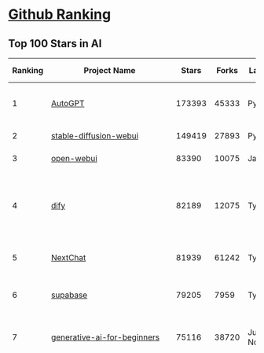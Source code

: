 [Github Ranking](../README.md)
==========

## Top 100 Stars in AI

| Ranking | Project Name | Stars | Forks | Language | Open Issues | Description | Last Commit |
| ------- | ------------ | ----- | ----- | -------- | ----------- | ----------- | ----------- |
| 1 | [AutoGPT](https://github.com/Significant-Gravitas/AutoGPT) | 173393 | 45333 | Python | 185 | AutoGPT is the vision of accessible AI for everyone, to use and to build on. Our mission is to provide the tools, so that you can focus on what matters. | 2025-03-14T23:24:08Z |
| 2 | [stable-diffusion-webui](https://github.com/AUTOMATIC1111/stable-diffusion-webui) | 149419 | 27893 | Python | 2311 | Stable Diffusion web UI | 2025-03-04T16:11:29Z |
| 3 | [open-webui](https://github.com/open-webui/open-webui) | 83390 | 10075 | JavaScript | 166 | User-friendly AI Interface (Supports Ollama, OpenAI API, ...) | 2025-03-15T02:12:16Z |
| 4 | [dify](https://github.com/langgenius/dify) | 82189 | 12075 | TypeScript | 564 | Dify is an open-source LLM app development platform. Dify's intuitive interface combines AI workflow, RAG pipeline, agent capabilities, model management, observability features and more, letting you quickly go from prototype to production. | 2025-03-14T20:37:05Z |
| 5 | [NextChat](https://github.com/ChatGPTNextWeb/NextChat) | 81939 | 61242 | TypeScript | 594 | ✨ Light and Fast AI Assistant. Support: Web \| iOS \| MacOS \| Android \|  Linux \| Windows | 2025-03-14T12:06:14Z |
| 6 | [supabase](https://github.com/supabase/supabase) | 79205 | 7959 | TypeScript | 261 | The open source Firebase alternative. Supabase gives you a dedicated Postgres database to build your web, mobile, and AI applications. | 2025-03-14T15:04:52Z |
| 7 | [generative-ai-for-beginners](https://github.com/microsoft/generative-ai-for-beginners) | 75116 | 38720 | Jupyter Notebook | 3 | 21 Lessons, Get Started Building with Generative AI  🔗 https://microsoft.github.io/generative-ai-for-beginners/ | 2025-03-14T15:32:25Z |
| 8 | [funNLP](https://github.com/fighting41love/funNLP) | 71644 | 14740 | Python | 30 | 中英文敏感词、语言检测、中外手机/电话归属地/运营商查询、名字推断性别、手机号抽取、身份证抽取、邮箱抽取、中日文人名库、中文缩写库、拆字词典、词汇情感值、停用词、反动词表、暴恐词表、繁简体转换、英文模拟中文发音、汪峰歌词生成器、职业名称词库、同义词库、反义词库、否定词库、汽车品牌词库、汽车零件词库、连续英文切割、各种中文词向量、公司名字大全、古诗词库、IT词库、财经词库、成语词库、地名词库、历史名人词库、诗词词库、医学词库、饮食词库、法律词库、汽车词库、动物词库、中文聊天语料、中文谣言数据、百度中文问答数据集、句子相似度匹配算法集合、bert资源、文本生成&摘要相关工具、cocoNLP信息抽取工具、国内电话号码正则匹配、清华大学XLORE:中英文跨语言百科知识图谱、清华大学人工智能技术系列报告、自然语言生成、NLU太难了系列、自动对联数据及机器人、用户名黑名单列表、罪名法务名词及分类模型、微信公众号语料、cs224n深度学习自然语言处理课程、中文手写汉字识别、中文自然语言处理 语料/数据集、变量命名神器、分词语料库+代码、任务型对话英文数据集、ASR 语音数据集 + 基于深度学习的中文语音识别系统、笑声检测器、Microsoft多语言数字/单位/如日期时间识别包、中华新华字典数据库及api(包括常用歇后语、成语、词语和汉字)、文档图谱自动生成、SpaCy 中文模型、Common Voice语音识别数据集新版、神经网络关系抽取、基于bert的命名实体识别、关键词(Keyphrase)抽取包pke、基于医疗领域知识图谱的问答系统、基于依存句法与语义角色标注的事件三元组抽取、依存句法分析4万句高质量标注数据、cnocr：用来做中文OCR的Python3包、中文人物关系知识图谱项目、中文nlp竞赛项目及代码汇总、中文字符数据、speech-aligner: 从“人声语音”及其“语言文本”产生音素级别时间对齐标注的工具、AmpliGraph: 知识图谱表示学习(Python)库：知识图谱概念链接预测、Scattertext 文本可视化(python)、语言/知识表示工具：BERT & ERNIE、中文对比英文自然语言处理NLP的区别综述、Synonyms中文近义词工具包、HarvestText领域自适应文本挖掘工具（新词发现-情感分析-实体链接等）、word2word：(Python)方便易用的多语言词-词对集：62种语言/3,564个多语言对、语音识别语料生成工具：从具有音频/字幕的在线视频创建自动语音识别(ASR)语料库、构建医疗实体识别的模型（包含词典和语料标注）、单文档非监督的关键词抽取、Kashgari中使用gpt-2语言模型、开源的金融投资数据提取工具、文本自动摘要库TextTeaser: 仅支持英文、人民日报语料处理工具集、一些关于自然语言的基本模型、基于14W歌曲知识库的问答尝试--功能包括歌词接龙and已知歌词找歌曲以及歌曲歌手歌词三角关系的问答、基于Siamese bilstm模型的相似句子判定模型并提供训练数据集和测试数据集、用Transformer编解码模型实现的根据Hacker News文章标题自动生成评论、用BERT进行序列标记和文本分类的模板代码、LitBank：NLP数据集——支持自然语言处理和计算人文学科任务的100部带标记英文小说语料、百度开源的基准信息抽取系统、虚假新闻数据集、Facebook: LAMA语言模型分析，提供Transformer-XL/BERT/ELMo/GPT预训练语言模型的统一访问接口、CommonsenseQA：面向常识的英文QA挑战、中文知识图谱资料、数据及工具、各大公司内部里大牛分享的技术文档 PDF 或者 PPT、自然语言生成SQL语句（英文）、中文NLP数据增强（EDA）工具、英文NLP数据增强工具 、基于医药知识图谱的智能问答系统、京东商品知识图谱、基于mongodb存储的军事领域知识图谱问答项目、基于远监督的中文关系抽取、语音情感分析、中文ULMFiT-情感分析-文本分类-语料及模型、一个拍照做题程序、世界各国大规模人名库、一个利用有趣中文语料库 qingyun 训练出来的中文聊天机器人、中文聊天机器人seqGAN、省市区镇行政区划数据带拼音标注、教育行业新闻语料库包含自动文摘功能、开放了对话机器人-知识图谱-语义理解-自然语言处理工具及数据、中文知识图谱：基于百度百科中文页面-抽取三元组信息-构建中文知识图谱、masr: 中文语音识别-提供预训练模型-高识别率、Python音频数据增广库、中文全词覆盖BERT及两份阅读理解数据、ConvLab：开源多域端到端对话系统平台、中文自然语言处理数据集、基于最新版本rasa搭建的对话系统、基于TensorFlow和BERT的管道式实体及关系抽取、一个小型的证券知识图谱/知识库、复盘所有NLP比赛的TOP方案、OpenCLaP：多领域开源中文预训练语言模型仓库、UER：基于不同语料+编码器+目标任务的中文预训练模型仓库、中文自然语言处理向量合集、基于金融-司法领域(兼有闲聊性质)的聊天机器人、g2pC：基于上下文的汉语读音自动标记模块、Zincbase 知识图谱构建工具包、诗歌质量评价/细粒度情感诗歌语料库、快速转化「中文数字」和「阿拉伯数字」、百度知道问答语料库、基于知识图谱的问答系统、jieba_fast 加速版的jieba、正则表达式教程、中文阅读理解数据集、基于BERT等最新语言模型的抽取式摘要提取、Python利用深度学习进行文本摘要的综合指南、知识图谱深度学习相关资料整理、维基大规模平行文本语料、StanfordNLP 0.2.0：纯Python版自然语言处理包、NeuralNLP-NeuralClassifier：腾讯开源深度学习文本分类工具、端到端的封闭域对话系统、中文命名实体识别：NeuroNER vs. BertNER、新闻事件线索抽取、2019年百度的三元组抽取比赛：“科学空间队”源码、基于依存句法的开放域文本知识三元组抽取和知识库构建、中文的GPT2训练代码、ML-NLP - 机器学习(Machine Learning)NLP面试中常考到的知识点和代码实现、nlp4han:中文自然语言处理工具集(断句/分词/词性标注/组块/句法分析/语义分析/NER/N元语法/HMM/代词消解/情感分析/拼写检查、XLM：Facebook的跨语言预训练语言模型、用基于BERT的微调和特征提取方法来进行知识图谱百度百科人物词条属性抽取、中文自然语言处理相关的开放任务-数据集-当前最佳结果、CoupletAI - 基于CNN+Bi-LSTM+Attention 的自动对对联系统、抽象知识图谱、MiningZhiDaoQACorpus - 580万百度知道问答数据挖掘项目、brat rapid annotation tool: 序列标注工具、大规模中文知识图谱数据：1.4亿实体、数据增强在机器翻译及其他nlp任务中的应用及效果、allennlp阅读理解:支持多种数据和模型、PDF表格数据提取工具 、 Graphbrain：AI开源软件库和科研工具，目的是促进自动意义提取和文本理解以及知识的探索和推断、简历自动筛选系统、基于命名实体识别的简历自动摘要、中文语言理解测评基准，包括代表性的数据集&基准模型&语料库&排行榜、树洞 OCR 文字识别 、从包含表格的扫描图片中识别表格和文字、语声迁移、Python口语自然语言处理工具集(英文)、 similarity：相似度计算工具包，java编写、海量中文预训练ALBERT模型 、Transformers 2.0 、基于大规模音频数据集Audioset的音频增强 、Poplar：网页版自然语言标注工具、图片文字去除，可用于漫画翻译 、186种语言的数字叫法库、Amazon发布基于知识的人-人开放领域对话数据集 、中文文本纠错模块代码、繁简体转换 、 Python实现的多种文本可读性评价指标、类似于人名/地名/组织机构名的命名体识别数据集 、东南大学《知识图谱》研究生课程(资料)、. 英文拼写检查库 、 wwsearch是企业微信后台自研的全文检索引擎、CHAMELEON：深度学习新闻推荐系统元架构 、 8篇论文梳理BERT相关模型进展与反思、DocSearch：免费文档搜索引擎、 LIDA：轻量交互式对话标注工具 、aili - the fastest in-memory index in the East 东半球最快并发索引 、知识图谱车音工作项目、自然语言生成资源大全 、中日韩分词库mecab的Python接口库、中文文本摘要/关键词提取、汉字字符特征提取器 (featurizer)，提取汉字的特征（发音特征、字形特征）用做深度学习的特征、中文生成任务基准测评 、中文缩写数据集、中文任务基准测评 - 代表性的数据集-基准(预训练)模型-语料库-baseline-工具包-排行榜、PySS3：面向可解释AI的SS3文本分类器机器可视化工具 、中文NLP数据集列表、COPE - 格律诗编辑程序、doccano：基于网页的开源协同多语言文本标注工具 、PreNLP：自然语言预处理库、简单的简历解析器，用来从简历中提取关键信息、用于中文闲聊的GPT2模型：GPT2-chitchat、基于检索聊天机器人多轮响应选择相关资源列表(Leaderboards、Datasets、Papers)、(Colab)抽象文本摘要实现集锦(教程 、词语拼音数据、高效模糊搜索工具、NLP数据增广资源集、微软对话机器人框架 、 GitHub Typo Corpus：大规模GitHub多语言拼写错误/语法错误数据集、TextCluster：短文本聚类预处理模块 Short text cluster、面向语音识别的中文文本规范化、BLINK：最先进的实体链接库、BertPunc：基于BERT的最先进标点修复模型、Tokenizer：快速、可定制的文本词条化库、中文语言理解测评基准，包括代表性的数据集、基准(预训练)模型、语料库、排行榜、spaCy 医学文本挖掘与信息提取 、 NLP任务示例项目代码集、 python拼写检查库、chatbot-list - 行业内关于智能客服、聊天机器人的应用和架构、算法分享和介绍、语音质量评价指标(MOSNet, BSSEval, STOI, PESQ, SRMR)、 用138GB语料训练的法文RoBERTa预训练语言模型 、BERT-NER-Pytorch：三种不同模式的BERT中文NER实验、无道词典 - 有道词典的命令行版本，支持英汉互查和在线查询、2019年NLP亮点回顾、 Chinese medical dialogue data 中文医疗对话数据集 、最好的汉字数字(中文数字)-阿拉伯数字转换工具、 基于百科知识库的中文词语多词义/义项获取与特定句子词语语义消歧、awesome-nlp-sentiment-analysis - 情感分析、情绪原因识别、评价对象和评价词抽取、LineFlow：面向所有深度学习框架的NLP数据高效加载器、中文医学NLP公开资源整理 、MedQuAD：(英文)医学问答数据集、将自然语言数字串解析转换为整数和浮点数、Transfer Learning in Natural Language Processing (NLP) 、面向语音识别的中文/英文发音辞典、Tokenizers：注重性能与多功能性的最先进分词器、CLUENER 细粒度命名实体识别 Fine Grained Named Entity Recognition、 基于BERT的中文命名实体识别、中文谣言数据库、NLP数据集/基准任务大列表、nlp相关的一些论文及代码, 包括主题模型、词向量(Word Embedding)、命名实体识别(NER)、文本分类(Text Classificatin)、文本生成(Text Generation)、文本相似性(Text Similarity)计算等，涉及到各种与nlp相关的算法，基于keras和tensorflow 、Python文本挖掘/NLP实战示例、 Blackstone：面向非结构化法律文本的spaCy pipeline和NLP模型通过同义词替换实现文本“变脸” 、中文 预训练 ELECTREA 模型: 基于对抗学习 pretrain Chinese Model 、albert-chinese-ner - 用预训练语言模型ALBERT做中文NER 、基于GPT2的特定主题文本生成/文本增广、开源预训练语言模型合集、多语言句向量包、编码、标记和实现：一种可控高效的文本生成方法、 英文脏话大列表 、attnvis：GPT2、BERT等transformer语言模型注意力交互可视化、CoVoST：Facebook发布的多语种语音-文本翻译语料库，包括11种语言(法语、德语、荷兰语、俄语、西班牙语、意大利语、土耳其语、波斯语、瑞典语、蒙古语和中文)的语音、文字转录及英文译文、Jiagu自然语言处理工具 - 以BiLSTM等模型为基础，提供知识图谱关系抽取 中文分词 词性标注 命名实体识别 情感分析 新词发现 关键词 文本摘要 文本聚类等功能、用unet实现对文档表格的自动检测，表格重建、NLP事件提取文献资源列表 、 金融领域自然语言处理研究资源大列表、CLUEDatasetSearch - 中英文NLP数据集：搜索所有中文NLP数据集，附常用英文NLP数据集 、medical_NER - 中文医学知识图谱命名实体识别 、(哈佛)讲因果推理的免费书、知识图谱相关学习资料/数据集/工具资源大列表、Forte：灵活强大的自然语言处理pipeline工具集 、Python字符串相似性算法库、PyLaia：面向手写文档分析的深度学习工具包、TextFooler：针对文本分类/推理的对抗文本生成模块、Haystack：灵活、强大的可扩展问答(QA)框架、中文关键短语抽取工具 | 2024-05-10T07:38:24Z |
| 9 | [n8n](https://github.com/n8n-io/n8n) | 67363 | 16894 | TypeScript | 481 | Fair-code workflow automation platform with native AI capabilities. Combine visual building with custom code, self-host or cloud, 400+ integrations. | 2025-03-14T23:42:15Z |
| 10 | [AppFlowy](https://github.com/AppFlowy-IO/AppFlowy) | 61344 | 4103 | Dart | 911 | Bring projects, wikis, and teams together with AI. AppFlowy is the AI collaborative workspace where you achieve more without losing control of your data. The leading open source Notion alternative. | 2025-03-14T13:52:44Z |
| 11 | [lobe-chat](https://github.com/lobehub/lobe-chat) | 57666 | 12252 | TypeScript | 611 | 🤯 Lobe Chat - an open-source, modern-design AI chat framework. Supports Multi AI Providers( OpenAI / Claude 3 / Gemini / Ollama / DeepSeek / Qwen), Knowledge Base (file upload / knowledge management / RAG ), Multi-Modals (Plugins/Artifacts) and Thinking. One-click FREE deployment of your private ChatGPT/ Claude / DeepSeek application. | 2025-03-15T03:27:57Z |
| 12 | [ChatGPT](https://github.com/lencx/ChatGPT) | 53643 | 6055 | Rust | 781 | 🔮 ChatGPT Desktop Application (Mac, Windows and Linux) | 2024-08-29T17:58:11Z |
| 13 | [gpt-engineer](https://github.com/AntonOsika/gpt-engineer) | 53378 | 6984 | Python | 22 | CLI platform to experiment with codegen. Precursor to: https://lovable.dev | 2024-11-17T22:47:32Z |
| 14 | [MetaGPT](https://github.com/geekan/MetaGPT) | 52378 | 6195 | Python | 51 | 🌟 The Multi-Agent Framework: First AI Software Company, Towards Natural Language Programming | 2025-03-13T06:22:42Z |
| 15 | [langflow](https://github.com/langflow-ai/langflow) | 51472 | 5663 | Python | 343 | Langflow is a powerful tool for building and deploying AI-powered agents and workflows. | 2025-03-15T03:05:16Z |
| 16 | [meilisearch](https://github.com/meilisearch/meilisearch) | 49754 | 1953 | Rust | 181 | A lightning-fast search engine API bringing AI-powered hybrid search to your sites and applications. | 2025-03-14T14:21:03Z |
| 17 | [Deep-Live-Cam](https://github.com/hacksider/Deep-Live-Cam) | 44636 | 6584 | Python | 17 | real time face swap and one-click video deepfake with only a single image | 2025-03-06T06:05:28Z |
| 18 | [LLaMA-Factory](https://github.com/hiyouga/LLaMA-Factory) | 44175 | 5405 | Python | 353 | Unified Efficient Fine-Tuning of 100+ LLMs & VLMs (ACL 2024) | 2025-03-14T20:37:59Z |
| 19 | [browser-use](https://github.com/browser-use/browser-use) | 43978 | 4469 | Python | 310 | Make websites accessible for AI agents | 2025-03-11T06:13:25Z |
| 20 | [LLMs-from-scratch](https://github.com/rasbt/LLMs-from-scratch) | 41943 | 5719 | Jupyter Notebook | 0 | Implement a ChatGPT-like LLM in PyTorch from scratch, step by step | 2025-03-14T20:12:09Z |
| 21 | [JeecgBoot](https://github.com/jeecgboot/JeecgBoot) | 41839 | 15146 | Java | 45 | 🔥「AI 低代码平台」前后端分离 SpringBoot 2.x/3.x，SpringCloud，Ant Design&Vue3，Mybatis，Shiro！强大的代码生成器让前后端代码一键生成，无需写任何代码! 引领AI低代码开发模式 AI生成->OnlineCoding->代码生成->手工MERGE，帮助Java项目解决80%重复工作，让开发更关注业务，提高开发效率、节省成本，同时又不失灵活性 | 2025-03-13T01:53:12Z |
| 22 | [autogen](https://github.com/microsoft/autogen) | 41453 | 6166 | Python | 465 | A programming framework for agentic AI 🤖 PyPi: autogen-agentchat Discord: https://aka.ms/autogen-discord Office Hour: https://aka.ms/autogen-officehour | 2025-03-15T02:54:24Z |
| 23 | [anything-llm](https://github.com/Mintplex-Labs/anything-llm) | 40997 | 3936 | JavaScript | 233 | The all-in-one Desktop & Docker AI application with built-in RAG, AI agents, No-code agent builder, and more. | 2025-03-14T21:17:35Z |
| 24 | [ColossalAI](https://github.com/hpcaitech/ColossalAI) | 40595 | 4478 | Python | 418 | Making large AI models cheaper, faster and more accessible | 2025-03-14T10:15:31Z |
| 25 | [kong](https://github.com/Kong/kong) | 40348 | 4882 | Lua | 54 | 🦍 The Cloud-Native API Gateway and AI Gateway. | 2025-03-14T11:24:58Z |
| 26 | [ailearning](https://github.com/apachecn/ailearning) | 40329 | 11517 | Python | 2 | AiLearning：数据分析+机器学习实战+线性代数+PyTorch+NLTK+TF2 | 2024-11-12T16:21:55Z |
| 27 | [ClickHouse](https://github.com/ClickHouse/ClickHouse) | 39514 | 7173 | C++ | 3908 | ClickHouse® is a real-time analytics database management system | 2025-03-15T02:40:42Z |
| 28 | [airflow](https://github.com/apache/airflow) | 39162 | 14799 | Python | 1147 | Apache Airflow - A platform to programmatically author, schedule, and monitor workflows | 2025-03-15T03:15:41Z |
| 29 | [WeChatMsg](https://github.com/LC044/WeChatMsg) | 38030 | 3917 | Python | 59 | 提取微信聊天记录，将其导出成HTML、Word、Excel文档永久保存，对聊天记录进行分析生成年度聊天报告，用聊天数据训练专属于个人的AI聊天助手 | 2025-03-11T09:59:23Z |
| 30 | [quivr](https://github.com/QuivrHQ/quivr) | 37528 | 3636 | Python | 27 | Opiniated RAG for integrating GenAI in your apps 🧠   Focus on your product rather than the RAG. Easy integration in existing products with customisation!  Any LLM: GPT4, Groq, Llama. Any Vectorstore: PGVector, Faiss. Any Files. Anyway you want.  | 2025-03-14T15:10:35Z |
| 31 | [Open-Assistant](https://github.com/LAION-AI/Open-Assistant) | 37249 | 3261 | Python | 226 | OpenAssistant is a chat-based assistant that understands tasks, can interact with third-party systems, and retrieve information dynamically to do so. | 2024-08-17T01:55:35Z |
| 32 | [OpenBB](https://github.com/OpenBB-finance/OpenBB) | 36794 | 3338 | Python | 36 | Investment Research for Everyone, Everywhere. | 2025-03-14T19:13:00Z |
| 33 | [photoprism](https://github.com/photoprism/photoprism) | 36676 | 2033 | Go | 445 | AI-Powered Photos App for the Decentralized Web 🌈💎✨ | 2025-03-14T15:16:58Z |
| 34 | [GitHubDaily](https://github.com/GitHubDaily/GitHubDaily) | 36669 | 3867 | None | 316 | 坚持分享 GitHub 上高质量、有趣实用的开源技术教程、开发者工具、编程网站、技术资讯。A list cool, interesting projects of GitHub. | 2025-01-14T10:15:57Z |
| 35 | [AI-For-Beginners](https://github.com/microsoft/AI-For-Beginners) | 36481 | 6557 | Jupyter Notebook | 25 | 12 Weeks, 24 Lessons, AI for All! | 2025-03-11T16:34:40Z |
| 36 | [ray](https://github.com/ray-project/ray) | 35996 | 6102 | Python | 3740 | Ray is an AI compute engine. Ray consists of a core distributed runtime and a set of AI Libraries for accelerating ML workloads. | 2025-03-14T23:59:01Z |
| 37 | [MockingBird](https://github.com/babysor/MockingBird) | 35950 | 5239 | Python | 474 | 🚀AI拟声: 5秒内克隆您的声音并生成任意语音内容 Clone a voice in 5 seconds to generate arbitrary speech in real-time | 2024-11-15T05:00:29Z |
| 38 | [upscayl](https://github.com/upscayl/upscayl) | 35710 | 1641 | TypeScript | 57 | 🆙 Upscayl - #1 Free and Open Source AI Image Upscaler for Linux, MacOS and Windows. | 2025-03-10T00:05:23Z |
| 39 | [chatgpt-on-wechat](https://github.com/zhayujie/chatgpt-on-wechat) | 35688 | 9027 | Python | 283 | 基于大模型搭建的聊天机器人，同时支持 微信公众号、企业微信应用、飞书、钉钉 等接入，可选择GPT3.5/GPT-4o/GPT-o1/ DeepSeek/Claude/文心一言/讯飞星火/通义千问/ Gemini/GLM-4/Claude/Kimi/LinkAI，能处理文本、语音和图片，访问操作系统和互联网，支持基于自有知识库进行定制企业智能客服。 | 2025-02-05T04:27:07Z |
| 40 | [google-research](https://github.com/google-research/google-research) | 35107 | 8031 | Jupyter Notebook | 1011 | Google Research | 2025-03-14T10:48:35Z |
| 41 | [gold-miner](https://github.com/xitu/gold-miner) | 33982 | 5036 | None | 5 | 🥇掘金翻译计划，可能是世界最大最好的英译中技术社区，最懂读者和译者的翻译平台： | 2024-04-17T09:44:37Z |
| 42 | [AgentGPT](https://github.com/reworkd/AgentGPT) | 33351 | 9362 | TypeScript | 126 | 🤖 Assemble, configure, and deploy autonomous AI Agents in your browser. | 2025-03-10T21:21:44Z |
| 43 | [crawl4ai](https://github.com/unclecode/crawl4ai) | 33345 | 2856 | Python | 72 | 🚀🤖 Crawl4AI: Open-source LLM Friendly Web Crawler & Scraper. Don't be shy, join here: https://discord.gg/mEkkMXFG | 2025-03-14T13:36:28Z |
| 44 | [chatbox](https://github.com/Bin-Huang/chatbox) | 33259 | 3169 | TypeScript | 592 | User-friendly Desktop Client App for AI Models/LLMs (GPT, Claude, Gemini, Ollama...) | 2025-03-04T00:02:32Z |
| 45 | [gpt-pilot](https://github.com/Pythagora-io/gpt-pilot) | 32489 | 3304 | Python | 233 | The first real AI developer | 2025-03-04T06:26:32Z |
| 46 | [fairseq](https://github.com/facebookresearch/fairseq) | 31150 | 6489 | Python | 1165 | Facebook AI Research Sequence-to-Sequence Toolkit written in Python. | 2025-01-09T16:43:36Z |
| 47 | [spaCy](https://github.com/explosion/spaCy) | 31125 | 4467 | Python | 161 | 💫 Industrial-strength Natural Language Processing (NLP) in Python | 2025-02-03T17:32:33Z |
| 48 | [firecrawl](https://github.com/mendableai/firecrawl) | 31112 | 2643 | TypeScript | 122 | 🔥 Turn entire websites into LLM-ready markdown or structured data. Scrape, crawl and extract with a single API. | 2025-03-14T21:27:44Z |
| 49 | [LocalAI](https://github.com/mudler/LocalAI) | 31035 | 2340 | Go | 412 | :robot: The free, Open Source alternative to OpenAI, Claude and others. Self-hosted and local-first. Drop-in replacement for OpenAI,  running on consumer-grade hardware. No GPU required. Runs gguf, transformers, diffusers and many more models architectures. Features: Generate Text, Audio, Video, Images, Voice Cloning, Distributed, P2P inference | 2025-03-14T21:45:55Z |
| 50 | [chatbot-ui](https://github.com/mckaywrigley/chatbot-ui) | 30460 | 8495 | TypeScript | 160 | AI chat for any model. | 2024-08-03T00:38:07Z |
| 51 | [tabby](https://github.com/TabbyML/tabby) | 30429 | 1408 | Rust | 177 | Self-hosted AI coding assistant | 2025-03-14T20:03:08Z |
| 52 | [fabric](https://github.com/danielmiessler/fabric) | 29986 | 3086 | Go | 188 | fabric is an open-source framework for augmenting humans using AI. It provides a modular framework for solving specific problems using a crowdsourced set of AI prompts that can be used anywhere. | 2025-03-13T02:06:32Z |
| 53 | [AI-Expert-Roadmap](https://github.com/AMAI-GmbH/AI-Expert-Roadmap) | 29648 | 2525 | JavaScript | 19 | Roadmap to becoming an Artificial Intelligence Expert in 2022 | 2023-12-31T02:20:16Z |
| 54 | [netron](https://github.com/lutzroeder/netron) | 29636 | 2862 | JavaScript | 20 | Visualizer for neural network, deep learning and machine learning models | 2025-03-14T14:14:27Z |
| 55 | [ruoyi-vue-pro](https://github.com/YunaiV/ruoyi-vue-pro) | 29626 | 6404 | Java | 14 | 🔥 官方推荐 🔥 RuoYi-Vue 全新 Pro 版本，优化重构所有功能。基于 Spring Boot + MyBatis Plus + Vue & Element 实现的后台管理系统 + 微信小程序，支持 RBAC 动态权限、数据权限、SaaS 多租户、Flowable 工作流、三方登录、支付、短信、商城、CRM、ERP、AI 大模型等功能。你的 ⭐️ Star ⭐️，是作者生发的动力！ | 2025-03-14T23:06:14Z |
| 56 | [roop](https://github.com/s0md3v/roop) | 29462 | 6663 | Python | 0 | one-click face swap | 2024-08-19T12:57:17Z |
| 57 | [Mr.-Ranedeer-AI-Tutor](https://github.com/JushBJJ/Mr.-Ranedeer-AI-Tutor) | 29398 | 3371 | None | 13 | A GPT-4 AI Tutor Prompt for customizable personalized learning experiences. | 2024-03-25T13:06:55Z |
| 58 | [aider](https://github.com/Aider-AI/aider) | 29228 | 2654 | Python | 602 | aider is AI pair programming in your terminal | 2025-03-15T02:43:45Z |
| 59 | [pytorch-lightning](https://github.com/Lightning-AI/pytorch-lightning) | 29125 | 3453 | Python | 886 | Pretrain, finetune ANY AI model of ANY size on multiple GPUs, TPUs with zero code changes. | 2025-03-15T00:52:20Z |
| 60 | [cursor](https://github.com/getcursor/cursor) | 28540 | 1773 | None | 1493 | The AI Code Editor | 2024-10-13T19:23:26Z |
| 61 | [crewAI](https://github.com/crewAIInc/crewAI) | 28421 | 3859 | Python | 100 | Framework for orchestrating role-playing, autonomous AI agents. By fostering collaborative intelligence, CrewAI empowers agents to work together seamlessly, tackling complex tasks. | 2025-03-14T15:04:35Z |
| 62 | [Jobs_Applier_AI_Agent_AIHawk](https://github.com/feder-cr/Jobs_Applier_AI_Agent_AIHawk) | 27603 | 4130 | Python | 33 | Jobs_Applier_AI_Agent_AIHawk aims to easy job hunt process by automating the job application process. Utilizing artificial intelligence, it enables users to apply for multiple jobs in a tailored way. | 2025-03-14T12:01:49Z |
| 63 | [mindsdb](https://github.com/mindsdb/mindsdb) | 27327 | 4919 | Python | 69 | AI's query engine - Platform for building AI that can learn and answer questions over large scale federated data. | 2025-03-14T14:55:50Z |
| 64 | [so-vits-svc](https://github.com/svc-develop-team/so-vits-svc) | 26701 | 4931 | Python | 21 | SoftVC VITS Singing Voice Conversion | 2023-11-11T13:11:31Z |
| 65 | [khoj](https://github.com/khoj-ai/khoj) | 26662 | 1456 | Python | 69 | Your AI second brain. Self-hostable. Get answers from the web or your docs. Build custom agents, schedule automations, do deep research. Turn any online or local LLM into your personal, autonomous AI (gpt, claude, gemini, llama, qwen, mistral). Get started - free. | 2025-03-13T20:44:12Z |
| 66 | [exo](https://github.com/exo-explore/exo) | 26549 | 1608 | Python | 309 | Run your own AI cluster at home with everyday devices 📱💻 🖥️⌚ | 2025-03-12T06:24:57Z |
| 67 | [mem0](https://github.com/mem0ai/mem0) | 26159 | 2468 | Python | 218 | The Memory layer for AI Agents | 2025-03-15T03:00:28Z |
| 68 | [generative-models](https://github.com/Stability-AI/generative-models) | 25496 | 2830 | Python | 259 | Generative Models by Stability AI | 2024-09-04T22:00:56Z |
| 69 | [MoneyPrinterTurbo](https://github.com/harry0703/MoneyPrinterTurbo) | 25290 | 3685 | Python | 112 | 利用AI大模型，一键生成高清短视频 Generate short videos with one click using AI LLM. | 2025-02-10T03:08:23Z |
| 70 | [nx](https://github.com/nrwl/nx) | 24943 | 2475 | TypeScript | 615 | Build system, optimized for monorepos, with AI-powered architectural awareness and advanced CI capabilities. | 2025-03-14T23:31:46Z |
| 71 | [InvokeAI](https://github.com/invoke-ai/InvokeAI) | 24637 | 2503 | TypeScript | 655 | Invoke is a leading creative engine for Stable Diffusion models, empowering professionals, artists, and enthusiasts to generate and create visual media using the latest AI-driven technologies. The solution offers an industry leading WebUI, and serves as the foundation for multiple commercial products. | 2025-03-14T23:15:50Z |
| 72 | [continue](https://github.com/continuedev/continue) | 24526 | 2419 | TypeScript | 756 | ⏩ Create, share, and use custom AI code assistants with our open-source IDE extensions and hub of models, rules, prompts, docs, and other building blocks | 2025-03-15T02:09:46Z |
| 73 | [Genesis](https://github.com/Genesis-Embodied-AI/Genesis) | 24373 | 2114 | Python | 179 | A generative world for general-purpose robotics & embodied AI learning. | 2025-03-15T02:38:15Z |
| 74 | [composio](https://github.com/ComposioHQ/composio) | 24261 | 4364 | Python | 26 | Composio equip's your AI agents & LLMs with 100+ high-quality integrations via function calling | 2025-03-14T05:04:40Z |
| 75 | [docling](https://github.com/docling-project/docling) | 23954 | 1396 | Python | 185 | Get your documents ready for gen AI | 2025-03-14T15:39:49Z |
| 76 | [max](https://github.com/modular/max) | 23788 | 2589 | Mojo | 612 | The MAX Platform (includes Mojo) | 2025-03-14T18:35:45Z |
| 77 | [semantic-kernel](https://github.com/microsoft/semantic-kernel) | 23517 | 3597 | C# | 393 | Integrate cutting-edge LLM technology quickly and easily into your apps | 2025-03-14T21:50:43Z |
| 78 | [Follow](https://github.com/RSSNext/Follow) | 23210 | 974 | TypeScript | 230 | 🧡 Follow everything in one place | 2025-03-15T02:52:04Z |
| 79 | [LibreChat](https://github.com/danny-avila/LibreChat) | 23188 | 3883 | TypeScript | 142 | Enhanced ChatGPT Clone: Features Agents, DeepSeek, Anthropic, AWS, OpenAI, Assistants API, Azure, Groq, o1, GPT-4o, Mistral, OpenRouter, Vertex AI, Gemini, Artifacts, AI model switching, message search, Code Interpreter, langchain, DALL-E-3, OpenAPI Actions, Functions, Secure Multi-User Auth, Presets, open-source for self-hosting. Active project. | 2025-03-14T18:37:34Z |
| 80 | [llm-app](https://github.com/pathwaycom/llm-app) | 22999 | 386 | Jupyter Notebook | 5 | Ready-to-run cloud templates for RAG, AI pipelines, and enterprise search with live data. 🐳Docker-friendly.⚡Always in sync with Sharepoint, Google Drive, S3, Kafka, PostgreSQL, real-time data APIs, and more. | 2025-03-11T08:31:38Z |
| 81 | [FastGPT](https://github.com/labring/FastGPT) | 22692 | 5827 | TypeScript | 447 | FastGPT is a knowledge-based platform built on the LLMs, offers a comprehensive suite of out-of-the-box capabilities such as data processing, RAG retrieval, and visual AI workflow orchestration, letting you easily develop and deploy complex question-answering systems without the need for extensive setup or configuration. | 2025-03-14T12:13:06Z |
| 82 | [Warp](https://github.com/warpdotdev/Warp) | 22514 | 403 | None | 2669 | Warp is a modern, Rust-based terminal with AI built in so you and your team can build great software, faster. | 2025-03-04T16:49:27Z |
| 83 | [500-AI-Machine-learning-Deep-learning-Computer-vision-NLP-Projects-with-code](https://github.com/ashishpatel26/500-AI-Machine-learning-Deep-learning-Computer-vision-NLP-Projects-with-code) | 22505 | 5497 | None | 39 | 500 AI Machine learning Deep learning Computer vision NLP Projects with code | 2024-07-26T13:06:49Z |
| 84 | [qdrant](https://github.com/qdrant/qdrant) | 22489 | 1542 | Rust | 313 | Qdrant - High-performance, massive-scale Vector Database and Vector Search Engine for the next generation of AI. Also available in the cloud https://cloud.qdrant.io/ | 2025-03-14T17:27:47Z |
| 85 | [gin-vue-admin](https://github.com/flipped-aurora/gin-vue-admin) | 22397 | 6576 | Go | 21 | 🚀Vite+Vue3+Gin拥有AI辅助的基础开发平台，支持TS和JS混用。它集成了JWT鉴权、权限管理、动态路由、显隐可控组件、分页封装、多点登录拦截、资源权限、上传下载、代码生成器、表单生成器和可配置的导入导出等开发必备功能。 | 2025-03-13T03:05:33Z |
| 86 | [facefusion](https://github.com/facefusion/facefusion) | 21960 | 3318 | Python | 0 | Industry leading face manipulation platform | 2025-03-13T20:13:54Z |
| 87 | [learnopencv](https://github.com/spmallick/learnopencv) | 21704 | 11675 | Jupyter Notebook | 229 | Learn OpenCV  : C++ and Python Examples | 2025-03-14T05:57:19Z |
| 88 | [frigate](https://github.com/blakeblackshear/frigate) | 21535 | 1983 | TypeScript | 104 | NVR with realtime local object detection for IP cameras | 2025-03-14T19:39:51Z |
| 89 | [serve](https://github.com/jina-ai/serve) | 21425 | 2219 | Python | 5 | ☁️ Build multimodal AI applications with cloud-native stack | 2025-03-12T15:29:22Z |
| 90 | [gpt-crawler](https://github.com/BuilderIO/gpt-crawler) | 21083 | 2249 | TypeScript | 91 | Crawl a site to generate knowledge files to create your own custom GPT from a URL | 2025-01-23T00:18:52Z |
| 91 | [agno](https://github.com/agno-agi/agno) | 20768 | 2753 | Python | 61 | Build Multimodal AI Agents with memory, knowledge and tools. Simple, fast and model-agnostic. | 2025-03-14T20:17:07Z |
| 92 | [IOPaint](https://github.com/Sanster/IOPaint) | 20632 | 2099 | Python | 77 | Image inpainting tool powered by SOTA AI Model. Remove any unwanted object, defect, people from your pictures or erase and replace(powered by stable diffusion) any thing on your pictures. | 2024-11-23T14:58:01Z |
| 93 | [Perplexica](https://github.com/ItzCrazyKns/Perplexica) | 20582 | 2064 | TypeScript | 118 | Perplexica is an AI-powered search engine. It is an Open source alternative to Perplexity AI | 2025-03-14T16:35:36Z |
| 94 | [Chat2DB](https://github.com/CodePhiliaX/Chat2DB) | 20570 | 2269 | Java | 425 | 🔥🔥🔥AI-driven database tool and SQL client, The hottest GUI client, supporting MySQL, Oracle, PostgreSQL, DB2, SQL Server, DB2, SQLite, H2, ClickHouse, and more. | 2025-03-05T07:57:52Z |
| 95 | [h4cker](https://github.com/The-Art-of-Hacking/h4cker) | 20215 | 3712 | Jupyter Notebook | 1 | This repository is primarily maintained by Omar Santos (@santosomar) and includes thousands of resources related to ethical hacking, bug bounties, digital forensics and incident response (DFIR), artificial intelligence security, vulnerability research, exploit development, reverse engineering, and more. | 2025-03-02T03:07:28Z |
| 96 | [gpt-researcher](https://github.com/assafelovic/gpt-researcher) | 20114 | 2575 | Python | 57 | LLM based autonomous agent that conducts deep local and web research on any topic and generates a long report with citations. | 2025-03-14T10:45:53Z |
| 97 | [openui](https://github.com/wandb/openui) | 20107 | 1883 | TypeScript | 60 | OpenUI let's you describe UI using your imagination, then see it rendered live. | 2024-10-21T18:02:00Z |
| 98 | [recommenders](https://github.com/recommenders-team/recommenders) | 19916 | 3172 | Python | 163 | Best Practices on Recommendation Systems | 2025-03-10T14:53:08Z |
| 99 | [haystack](https://github.com/deepset-ai/haystack) | 19795 | 2095 | Python | 115 | AI orchestration framework to build customizable, production-ready LLM applications. Connect components (models, vector DBs, file converters) to pipelines or agents that can interact with your data. With advanced retrieval methods, it's best suited for building RAG, question answering, semantic search or conversational agent chatbots. | 2025-03-14T17:06:52Z |
| 100 | [mlflow](https://github.com/mlflow/mlflow) | 19766 | 4395 | Python | 1394 | Open source platform for the machine learning lifecycle | 2025-03-15T02:25:06Z |

